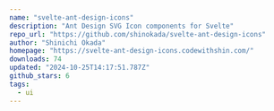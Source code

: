 ```yaml
---
name: "svelte-ant-design-icons"
description: "Ant Design SVG Icon components for Svelte"
repo_url: "https://github.com/shinokada/svelte-ant-design-icons"
author: "Shinichi Okada"
homepage: "https://svelte-ant-design-icons.codewithshin.com/"
downloads: 74
updated: "2024-10-25T14:17:51.787Z"
github_stars: 6
tags: 
  - ui
---
```

